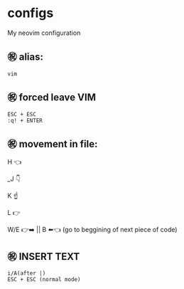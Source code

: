 # configs
My neovim configuration
## ㊗️ alias:
    vim
## ㊗️ forced leave VIM
    ESC + ESC
    :q! + ENTER
## ㊗️ movement in file:
   H 👈
   
   _J 👇
   
   K ☝️
   
   L 👉
   
   W/E 👉➡️ || B ⬅️👈 (go to beggining of next piece of code)
## ㊗️ INSERT TEXT
    i/A(after |)
    ESC + ESC (normal mode)
